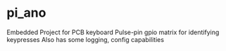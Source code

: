 # pi_ano
Embedded Project for PCB keyboard
Pulse-pin gpio matrix for identifying keypresses
Also has some logging, config capabilities
